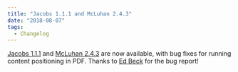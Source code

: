 ```yaml
---
title: "Jacobs 1.1.1 and McLuhan 2.4.3"
date: "2018-08-07"
tags: 
  - Changelog
---
```


[Jacobs 1.1.1](https://github.com/pressbooks/pressbooks-jacobs/releases/tag/1.1.1) and [McLuhan 2.4.3](https://github.com/pressbooks/pressbooks-book/releases/tag/2.4.3) are now available, with bug fixes for running content positioning in PDF. Thanks to [Ed Beck](http://ed-beck.com/) for the bug report!
